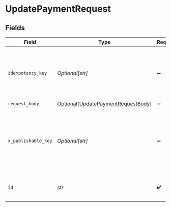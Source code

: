 # UpdatePaymentRequest


## Fields

| Field                                                                                                                                                                         | Type                                                                                                                                                                          | Required                                                                                                                                                                      | Description                                                                                                                                                                   |
| ----------------------------------------------------------------------------------------------------------------------------------------------------------------------------- | ----------------------------------------------------------------------------------------------------------------------------------------------------------------------------- | ----------------------------------------------------------------------------------------------------------------------------------------------------------------------------- | ----------------------------------------------------------------------------------------------------------------------------------------------------------------------------- |
| `idempotency_key`                                                                                                                                                             | *Optional[str]*                                                                                                                                                               | :heavy_minus_sign:                                                                                                                                                            | A key created by merchants that ensures `POST` and `PATCH` requests are only performed once. [Read more about Idempotent Requests here](/developers/references/idempotency/). |
| `request_body`                                                                                                                                                                | [Optional[UpdatePaymentRequestBody]](../../models/operations/updatepaymentrequestbody.md)                                                                                     | :heavy_minus_sign:                                                                                                                                                            | N/A                                                                                                                                                                           |
| `x_publishable_key`                                                                                                                                                           | *Optional[str]*                                                                                                                                                               | :heavy_minus_sign:                                                                                                                                                            | The publicly viewable identifier used to identify a merchant division. This key is found in the Developer > API section of the Bolt Merchant Dashboard [RECOMMENDED].         |
| `id`                                                                                                                                                                          | *str*                                                                                                                                                                         | :heavy_check_mark:                                                                                                                                                            | The ID received in the initial v1/payments request.                                                                                                                           |